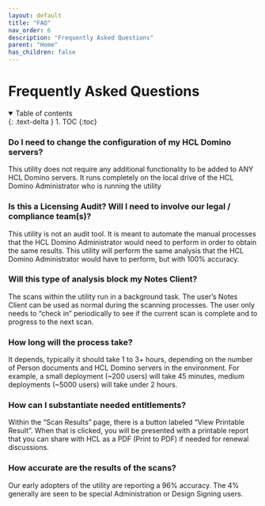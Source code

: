 ```yaml
---
layout: default
title: "FAQ"
nav_order: 6
description: "Frequently Asked Questions"
parent: "Home"
has_children: false
---
```

<h1>Frequently Asked Questions</h1>

<details open markdown="block">
  <summary>
    Table of contents
  </summary>
  {: .text-delta }
1. TOC
{:toc}
</details>


### Do I need to change the configuration of my HCL Domino servers?

This utility does not require any additional functionality to be added to ANY HCL Domino servers. It runs completely on the local drive of the HCL Domino Administrator who is running the utility
 

### Is this a Licensing Audit? Will I need to involve our legal / compliance team(s)?

This utility is not an audit tool. It is meant to automate the manual processes that the HCL Domino Administrator would need to perform in order to obtain the same results. This utility will perform the same analysis that the HCL Domino Administrator would have to perform, but with 100% accuracy.

 
### Will this type of analysis block my Notes Client?

The scans within the utility run in a background task. The user’s Notes Client can be used as normal during the scanning processes. The user only needs to “check in” periodically to see if the current scan is complete and to progress to the next scan.


### How long will the process take?

It depends, typically it should take 1 to 3+ hours, depending on the number of Person documents and HCL Domino servers in the environment. For example, a small deployment (~200 users) will take 45 minutes, medium deployments (~5000 users) will take under 2 hours. 


### How can I substantiate needed entitlements?

Within the “Scan Results” page, there is a button labeled “View Printable Result”. When that is clicked, you will be presented with a printable report that you can share with HCL as a PDF (Print to PDF) if needed for renewal discussions.

 
### How accurate are the results of the scans?

Our early adopters of the utility are reporting a 96% accuracy. The 4% generally are seen to be special Administration or Design Signing users.
